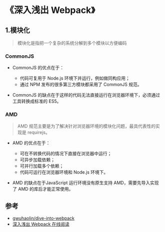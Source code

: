 # 《深入浅出 Webpack》

## 1.模块化
>模块化是指把一个复杂的系统分解到多个模块以方便编码

### CommonJS
- CommonJS 的优点在于：
  - 代码可复用于 Node.js 环境下并运行，例如做同构应用；
  - 通过 NPM 发布的很多第三方模块都采用了 CommonJS 规范。

- CommonJS 的缺点在于这样的代码无法直接运行在浏览器环境下，必须通过工具转换成标准的 ES5。

### AMD
>AMD 规范主要是为了解决针对浏览器环境的模块化问题，最具代表性的实现是 requirejs。

- AMD 的优点在于：
  - 可在不转换代码的情况下直接在浏览器中运行；
  - 可异步加载依赖；
  - 可并行加载多个依赖；
  - 代码可运行在浏览器环境和 Node.js 环境下。

- AMD 的缺点在于JavaScript 运行环境没有原生支持 AMD，需要先导入实现了 AMD 的库后才能正常使用。


## 参考
- [gwuhaolin/dive-into-webpack](https://github.com/gwuhaolin/dive-into-webpack)
- [深入浅出 Webpack 在线阅读](http://webpack.wuhaolin.cn/)
